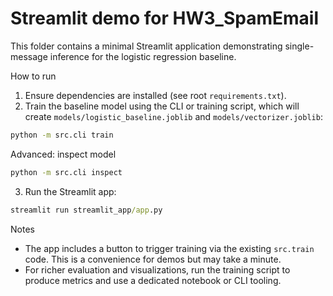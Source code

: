 # Streamlit demo for HW3_SpamEmail

This folder contains a minimal Streamlit application demonstrating single-message inference for the logistic regression baseline.

How to run

1. Ensure dependencies are installed (see root `requirements.txt`).
2. Train the baseline model using the CLI or training script, which will create `models/logistic_baseline.joblib` and `models/vectorizer.joblib`:

```bat
python -m src.cli train
```

Advanced: inspect model

```bat
python -m src.cli inspect
```

3. Run the Streamlit app:

```bat
streamlit run streamlit_app/app.py
```

Notes
- The app includes a button to trigger training via the existing `src.train` code. This is a convenience for demos but may take a minute.
- For richer evaluation and visualizations, run the training script to produce metrics and use a dedicated notebook or CLI tooling.
